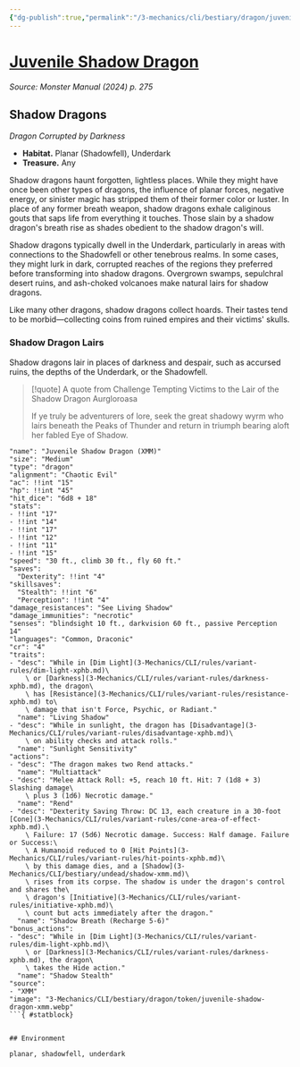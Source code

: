 ```yaml
---
{"dg-publish":true,"permalink":"/3-mechanics/cli/bestiary/dragon/juvenile-shadow-dragon-xmm/","tags":["ttrpg-cli/compendium/src/5e/xmm","ttrpg-cli/monster/cr/4","ttrpg-cli/monster/environment/planar","ttrpg-cli/monster/environment/shadowfell","ttrpg-cli/monster/environment/underdark","ttrpg-cli/monster/size/medium","ttrpg-cli/monster/type/dragon"],"noteIcon":""}
---
```


# [Juvenile Shadow Dragon](3-Mechanics\CLI\bestiary\dragon/juvenile-shadow-dragon-xmm.md)
*Source: Monster Manual (2024) p. 275*  

## Shadow Dragons

*Dragon Corrupted by Darkness*

- **Habitat.** Planar (Shadowfell), Underdark  
- **Treasure.** Any  

Shadow dragons haunt forgotten, lightless places. While they might have once been other types of dragons, the influence of planar forces, negative energy, or sinister magic has stripped them of their former color or luster. In place of any former breath weapon, shadow dragons exhale caliginous gouts that saps life from everything it touches. Those slain by a shadow dragon's breath rise as shades obedient to the shadow dragon's will.

Shadow dragons typically dwell in the Underdark, particularly in areas with connections to the Shadowfell or other tenebrous realms. In some cases, they might lurk in dark, corrupted reaches of the regions they preferred before transforming into shadow dragons. Overgrown swamps, sepulchral desert ruins, and ash-choked volcanoes make natural lairs for shadow dragons.

Like many other dragons, shadow dragons collect hoards. Their tastes tend to be morbid—collecting coins from ruined empires and their victims' skulls.

### Shadow Dragon Lairs

Shadow dragons lair in places of darkness and despair, such as accursed ruins, the depths of the Underdark, or the Shadowfell.

> [!quote] A quote from Challenge Tempting Victims to the Lair of the Shadow Dragon Aurgloroasa  
> 
> If ye truly be adventurers of lore, seek the great shadowy wyrm who lairs beneath the Peaks of Thunder and return in triumph bearing aloft her fabled Eye of Shadow.


```statblock
"name": "Juvenile Shadow Dragon (XMM)"
"size": "Medium"
"type": "dragon"
"alignment": "Chaotic Evil"
"ac": !!int "15"
"hp": !!int "45"
"hit_dice": "6d8 + 18"
"stats":
- !!int "17"
- !!int "14"
- !!int "17"
- !!int "12"
- !!int "11"
- !!int "15"
"speed": "30 ft., climb 30 ft., fly 60 ft."
"saves":
  "Dexterity": !!int "4"
"skillsaves":
  "Stealth": !!int "6"
  "Perception": !!int "4"
"damage_resistances": "See Living Shadow"
"damage_immunities": "necrotic"
"senses": "blindsight 10 ft., darkvision 60 ft., passive Perception 14"
"languages": "Common, Draconic"
"cr": "4"
"traits":
- "desc": "While in [Dim Light](3-Mechanics/CLI/rules/variant-rules/dim-light-xphb.md)\
    \ or [Darkness](3-Mechanics/CLI/rules/variant-rules/darkness-xphb.md), the dragon\
    \ has [Resistance](3-Mechanics/CLI/rules/variant-rules/resistance-xphb.md) to\
    \ damage that isn't Force, Psychic, or Radiant."
  "name": "Living Shadow"
- "desc": "While in sunlight, the dragon has [Disadvantage](3-Mechanics/CLI/rules/variant-rules/disadvantage-xphb.md)\
    \ on ability checks and attack rolls."
  "name": "Sunlight Sensitivity"
"actions":
- "desc": "The dragon makes two Rend attacks."
  "name": "Multiattack"
- "desc": "Melee Attack Roll: +5, reach 10 ft. Hit: 7 (1d8 + 3) Slashing damage\
    \ plus 3 (1d6) Necrotic damage."
  "name": "Rend"
- "desc": "Dexterity Saving Throw: DC 13, each creature in a 30-foot [Cone](3-Mechanics/CLI/rules/variant-rules/cone-area-of-effect-xphb.md).\
    \ Failure: 17 (5d6) Necrotic damage. Success: Half damage. Failure or Success:\
    \ A Humanoid reduced to 0 [Hit Points](3-Mechanics/CLI/rules/variant-rules/hit-points-xphb.md)\
    \ by this damage dies, and a [Shadow](3-Mechanics/CLI/bestiary/undead/shadow-xmm.md)\
    \ rises from its corpse. The shadow is under the dragon's control and shares the\
    \ dragon's [Initiative](3-Mechanics/CLI/rules/variant-rules/initiative-xphb.md)\
    \ count but acts immediately after the dragon."
  "name": "Shadow Breath (Recharge 5-6)"
"bonus_actions":
- "desc": "While in [Dim Light](3-Mechanics/CLI/rules/variant-rules/dim-light-xphb.md)\
    \ or [Darkness](3-Mechanics/CLI/rules/variant-rules/darkness-xphb.md), the dragon\
    \ takes the Hide action."
  "name": "Shadow Stealth"
"source":
- "XMM"
"image": "3-Mechanics/CLI/bestiary/dragon/token/juvenile-shadow-dragon-xmm.webp"
```{ #statblock}


## Environment

planar, shadowfell, underdark